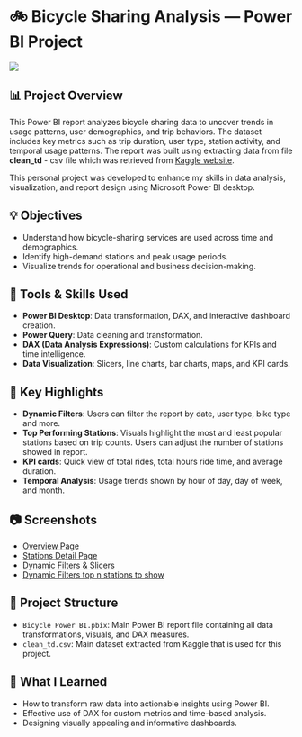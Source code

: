 # 🚲 Bicycle Sharing Analysis — Power BI Project

<img src=https://miro.medium.com/v2/resize:fit:4096/1*GJ45uUnc49T-D5LdYn7CfQ.jpeg>

## 📊 Project Overview
This Power BI report analyzes bicycle sharing data to uncover trends in usage patterns, user demographics, and trip behaviors. The dataset includes key metrics such as trip duration, user type, station activity, and temporal usage patterns. The report was built using extracting data from file **clean_td** - csv file which was retrieved from [Kaggle website](https://www.kaggle.com/datasets/whitanyaalexander/google-data-analytics-capstone-cyclistic-2023/code).

This personal project was developed to enhance my skills in data analysis, visualization, and report design using Microsoft Power BI desktop.

## 💡 Objectives
- Understand how bicycle-sharing services are used across time and demographics.
- Identify high-demand stations and peak usage periods.
- Visualize trends for operational and business decision-making.

## 🔧 Tools & Skills Used
- **Power BI Desktop**: Data transformation, DAX, and interactive dashboard creation.
- **Power Query**: Data cleaning and transformation.
- **DAX (Data Analysis Expressions)**: Custom calculations for KPIs and time intelligence.
- **Data Visualization**: Slicers, line charts, bar charts, maps, and KPI cards.

## 📌 Key Highlights
- **Dynamic Filters**: Users can filter the report by date, user type, bike type and more.
- **Top Performing Stations**: Visuals highlight the most and least popular stations based on trip counts. Users can adjust the number of stations showed in report.
- **KPI cards**: Quick view of total rides, total hours ride time, and average duration.
- **Temporal Analysis**: Usage trends shown by hour of day, day of week, and month.

## 📷 Screenshots
- [Overview Page](images/Overview.png)
- [Stations Detail Page](images/station_detail.png)
- [Dynamic Filters & Slicers](images/dynamic_filters.gif)
- [Dynamic Filters top n stations to show](images/dynamic_filters_top_stations.gif)

## 📁 Project Structure
- `Bicycle Power BI.pbix`: Main Power BI report file containing all data transformations, visuals, and DAX measures.
- `clean_td.csv`: Main dataset extracted from Kaggle that is used for this project.

## 🧠 What I Learned
- How to transform raw data into actionable insights using Power BI.
- Effective use of DAX for custom metrics and time-based analysis.
- Designing visually appealing and informative dashboards.
